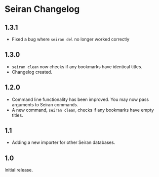 # Seiran Changelog

## 1.3.1

+ Fixed a bug where `seiran del` no longer worked correctly

## 1.3.0
+ `seiran clean` now checks if any bookmarks have identical titles.
+ Changelog created.

## 1.2.0
+ Command line functionality has been improved. You may now pass arguments to Seiran commands.
+ A new command, `seiran clean`, checks if any bookmarks have empty titles.

## 1.1

+ Adding a new importer for other Seiran databases.

## 1.0

Initial release.